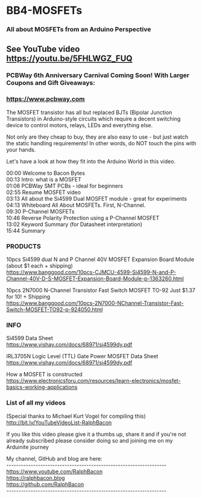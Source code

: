 # BB4-MOSFETs
### All about MOSFETs from an Arduino Perspective

## See YouTube video https://youtu.be/5FHLWGZ_FUQ

### **PCBWay 6th Anniversary** Carnival Coming Soon! With Larger Coupons and Gift Giveaways:
### https://www.pcbway.com

The MOSFET transistor has all but replaced BJTs (Bipolar Junction Transistors) in Arduino-style circuits which require a decent switching device to control motors, relays, LEDs and everything else.

Not only are they cheap to buy, they are also easy to use - but just watch the static handling requirements! In other words, do NOT touch the pins with your hands.

Let's have a look at how they fit into the Arduino World in this video.

00:00 Welcome to Bacon Bytes  
00:13 Intro: what is a MOSFET  
01:06 PCBWay SMT PCBs - ideal for beginners  
02:55 Resume MOSFET video  
03:13 All about the Si4599 Dual MOSFET module - great for experiments  
04:13 Whiteboard All About MOSFETs. First, N-Channel.  
09:30 P-Channel MOSFETs  
10:46 Reverse Polarity Protection using a P-Channel MOSFET  
13:02 Keyword Summary (for Datasheet interpretation)  
15:44 Summary  

### PRODUCTS

10pcs Si4599 dual N and P Channel 40V MOSFET Expansion Board Module (about $1 each + shipping)  
https://www.banggood.com/10pcs-CJMCU-4599-Si4599-N-and-P-Channel-40V-D-S-MOSFET-Expansion-Board-Module-p-1363260.html

10pcs 2N7000 N-Channel Transistor Fast Switch MOSFET TO-92 Just $1.37 for 10! + Shipping  
https://www.banggood.com/10pcs-2N7000-NChannel-Transistor-Fast-Switch-MOSFET-TO92-p-924050.html  

### INFO

Si4599 Data Sheet  
https://www.vishay.com/docs/68971/si4599dy.pdf

IRL3705N Logic Level (TTL) Gate Power MOSFET Data Sheet  
https://www.vishay.com/docs/68971/si4599dy.pdf  

How a MOSFET is constructed  
https://www.electronicsforu.com/resources/learn-electronics/mosfet-basics-working-applications

### List of all my videos
(Special thanks to Michael Kurt Vogel for compiling this)  
http://bit.ly/YouTubeVideoList-RalphBacon

If you like this video please give it a thumbs up, share it and if you're not already subscribed please consider doing so and joining me on my Arduinite journey

My channel, GitHub and blog are here:  
\------------------------------------------------------------------  
https://www.youtube.com/RalphBacon  
https://ralphbacon.blog  
https://github.com/RalphBacon  
\------------------------------------------------------------------
